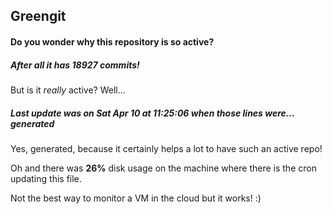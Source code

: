 ## Greengit

#### Do you wonder why this repository is so active?

##### After all it has 18927 commits!

But is it *really* active? Well...

##### Last update was on Sat Apr 10 at 11:25:06 when those lines were... generated

Yes, generated, because it certainly helps a lot to have such an active repo!

Oh and there was **26%** disk usage on the machine
where there is the cron updating this file.

Not the best way to monitor a VM in the cloud but it works! :)
